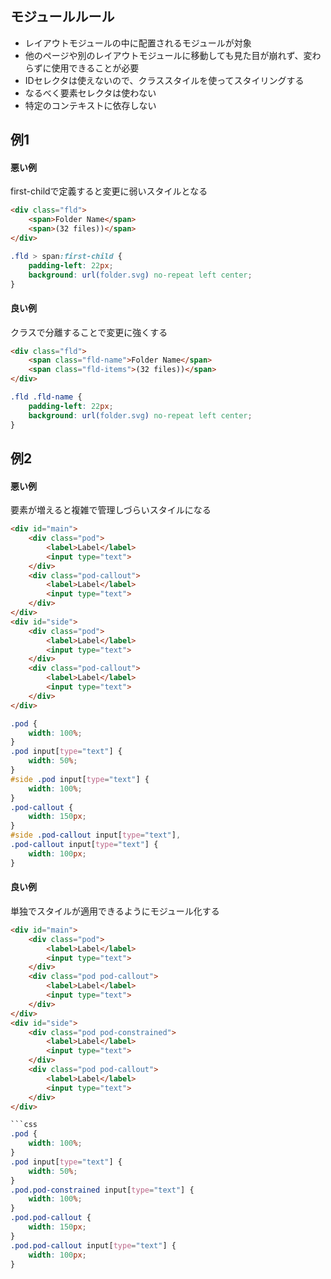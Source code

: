 ## モジュールルール

- レイアウトモジュールの中に配置されるモジュールが対象
- 他のページや別のレイアウトモジュールに移動しても見た目が崩れず、変わらずに使用できることが必要
- IDセレクタは使えないので、クラススタイルを使ってスタイリングする
- なるべく要素セレクタは使わない
- 特定のコンテキストに依存しない

## 例1

#### 悪い例

first-childで定義すると変更に弱いスタイルとなる

```html
<div class="fld">
	<span>Folder Name</span>
	<span>(32 files))</span>
</div>
```

```css
.fld > span:first-child {
	padding-left: 22px;
	background: url(folder.svg) no-repeat left center;
}
```

#### 良い例

クラスで分離することで変更に強くする

```html
<div class="fld">
	<span class="fld-name">Folder Name</span>
	<span class="fld-items">(32 files))</span>
</div>
```

```css
.fld .fld-name {
	padding-left: 22px;
	background: url(folder.svg) no-repeat left center;
}
```

## 例2

#### 悪い例

要素が増えると複雑で管理しづらいスタイルになる

```html
<div id="main">
	<div class="pod">
		<label>Label</label>
		<input type="text">
	</div>
	<div class="pod-callout">
		<label>Label</label>
		<input type="text">
	</div>
</div>
<div id="side">
	<div class="pod">
		<label>Label</label>
		<input type="text">
	</div>
	<div class="pod-callout">
		<label>Label</label>
		<input type="text">
	</div>
</div>
```

```css
.pod {
	width: 100%;
}
.pod input[type="text"] {
	width: 50%;
}
#side .pod input[type="text"] {
	width: 100%;
}
.pod-callout {
	width: 150px;
}
#side .pod-callout input[type="text"],
.pod-callout input[type="text"] {
	width: 100px;
}
```

#### 良い例

単独でスタイルが適用できるようにモジュール化する

```html
<div id="main">
	<div class="pod">
		<label>Label</label>
		<input type="text">
	</div>
	<div class="pod pod-callout">
		<label>Label</label>
		<input type="text">
	</div>
</div>
<div id="side">
	<div class="pod pod-constrained">
		<label>Label</label>
		<input type="text">
	</div>
	<div class="pod pod-callout">
		<label>Label</label>
		<input type="text">
	</div>
</div>
```

```css
```css
.pod {
	width: 100%;
}
.pod input[type="text"] {
	width: 50%;
}
.pod.pod-constrained input[type="text"] {
	width: 100%;
}
.pod.pod-callout {
	width: 150px;
}
.pod.pod-callout input[type="text"] {
	width: 100px;
}
```
```

